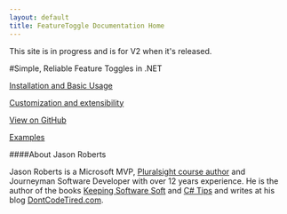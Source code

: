 ```yaml
---
layout: default
title: FeatureToggle Documentation Home
---
```


This site is in progress and is for V2 when it's released.

#Simple, Reliable Feature Toggles in .NET

[Installation and Basic Usage](pages/usage.html)

[Customization and extensibility](pages/extensibility.html)

[View on GitHub](https://github.com/jason-roberts/FeatureToggle)

[Examples](https://github.com/jason-roberts/FeatureToggle/tree/master/src/Examples)


####About Jason Roberts

Jason Roberts is a Microsoft MVP, [Pluralsight course author](http://pluralsight.com/training/Authors/Details/jason-roberts) and Journeyman Software Developer with over 12 years experience. He is the author of the books [Keeping Software Soft](http://KeepingSoftwareSoft.com) and [C# Tips](http://bit.ly/sharpbook) and writes at his blog [DontCodeTired.com](http://dontcodetired.com). 
